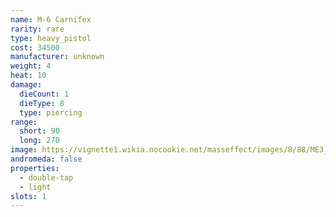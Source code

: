 ```yaml
---
name: M-6 Carnifex
rarity: rare
type: heavy_pistol
cost: 34500
manufacturer: unknown
weight: 4
heat: 10
damage:
  dieCount: 1
  dieType: 8
  type: piercing
range:
  short: 90
  long: 270
image: https://vignette1.wikia.nocookie.net/masseffect/images/8/88/ME3_Carnifex_Heavy_Pistol.png/revision/latest?cb=20120317185613
andromeda: false
properties:
  - double-tap
  - light
slots: 1
---
```

